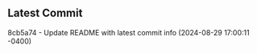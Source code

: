 
## Latest Commit
8cb5a74 - Update README with latest commit info (2024-08-29 17:00:11 -0400) <Yunxi-Zhou>
